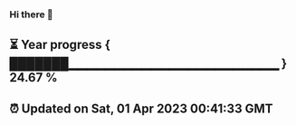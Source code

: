 ### Hi there 👋
⏳ Year progress { ███████▁▁▁▁▁▁▁▁▁▁▁▁▁▁▁▁▁▁▁▁▁▁▁ } 24.67 %
---
⏰ Updated on Sat, 01 Apr 2023 00:41:33 GMT
---

